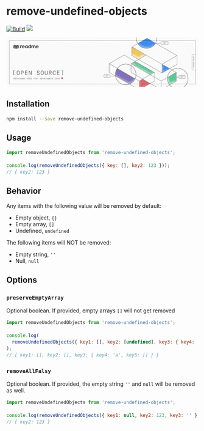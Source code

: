 # remove-undefined-objects

[![Build](https://github.com/readmeio/remove-undefined-objects/workflows/CI/badge.svg)](https://github.com/readmeio/remove-undefined-objects/) [![](https://img.shields.io/npm/v/remove-undefined-objects)](https://npm.im/remove-undefined-objects)

[![](https://raw.githubusercontent.com/readmeio/.github/main/oss-header.png)](https://readme.io)

## Installation

```sh
npm install --save remove-undefined-objects
```

## Usage

```js
import removeUndefinedObjects from 'remove-undefined-objects';

console.log(removeUndefinedObjects({ key: [], key2: 123 }));
// { key2: 123 }
```

## Behavior

Any items with the following value will be removed by default:

- Empty object, `{}`
- Empty array, `[]`
- Undefined, `undefined`

The following items will NOT be removed:

- Empty string, `''`
- Null, `null`

## Options

### `preserveEmptyArray`

Optional boolean.
If provided, empty arrays `[]` will not get removed

```js
import removeUndefinedObjects from 'remove-undefined-objects';

console.log(
  removeUndefinedObjects({ key1: [], key2: [undefined], key3: { key4: 'a', key5: [] } }, { preserveEmptyArray: true }),
);
// { key1: [], key2: [], key3: { key4: 'a', key5: [] } }
```

### `removeAllFalsy`

Optional boolean.
If provided, the empty string `''` and `null` will be removed as well.

```js
import removeUndefinedObjects from 'remove-undefined-objects';

console.log(removeUndefinedObjects({ key1: null, key2: 123, key3: '' }, { removeAllFalsy: true }));
// { key2: 123 }
```

